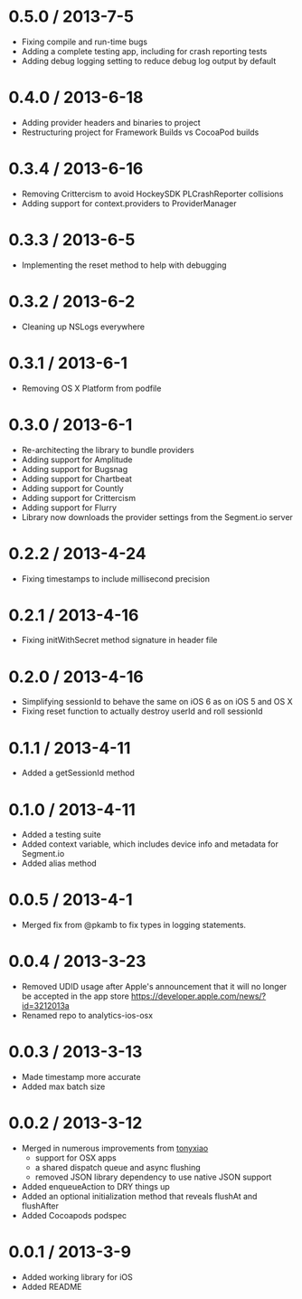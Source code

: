 0.5.0 / 2013-7-5
================
* Fixing compile and run-time bugs
* Adding a complete testing app, including for crash reporting tests
* Adding debug logging setting to reduce debug log output by default

0.4.0 / 2013-6-18
================
* Adding provider headers and binaries to project
* Restructuring project for Framework Builds vs CocoaPod builds

0.3.4 / 2013-6-16
================
* Removing Crittercism to avoid HockeySDK PLCrashReporter collisions
* Adding support for context.providers to ProviderManager

0.3.3 / 2013-6-5
================
* Implementing the reset method to help with debugging

0.3.2 / 2013-6-2
================
* Cleaning up NSLogs everywhere

0.3.1 / 2013-6-1
================
* Removing OS X Platform from podfile

0.3.0 / 2013-6-1
================
* Re-architecting the library to bundle providers
* Adding support for Amplitude
* Adding support for Bugsnag
* Adding support for Chartbeat
* Adding support for Countly
* Adding support for Crittercism
* Adding support for Flurry
* Library now downloads the provider settings from the Segment.io server

0.2.2 / 2013-4-24
=================
* Fixing timestamps to include millisecond precision


0.2.1 / 2013-4-16
=================
* Fixing initWithSecret method signature in header file

0.2.0 / 2013-4-16
=================
* Simplifying sessionId to behave the same on iOS 6 as on iOS 5 and OS X
* Fixing reset function to actually destroy userId and roll sessionId

0.1.1 / 2013-4-11
=================
* Added a getSessionId method

0.1.0 / 2013-4-11
=================
* Added a testing suite
* Added context variable, which includes device info and metadata for Segment.io
* Added alias method


0.0.5 / 2013-4-1
================
* Merged fix from @pkamb to fix types in logging statements.

0.0.4 / 2013-3-23
==================
* Removed UDID usage after Apple's announcement that it will no longer be accepted in the app store https://developer.apple.com/news/?id=3212013a
* Renamed repo to analytics-ios-osx

0.0.3 / 2013-3-13
==================
* Made timestamp more accurate
* Added max batch size

0.0.2 / 2013-3-12
==================
* Merged in numerous improvements from [tonyxiao](https://github.com/tonyxiao)
    * support for OSX apps
    * a shared dispatch queue and async flushing
    * removed JSON library dependency to use native JSON support
* Added enqueueAction to DRY things up
* Added an optional initialization method that reveals flushAt and flushAfter
* Added Cocoapods podspec

0.0.1 / 2013-3-9
==================
* Added working library for iOS
* Added README